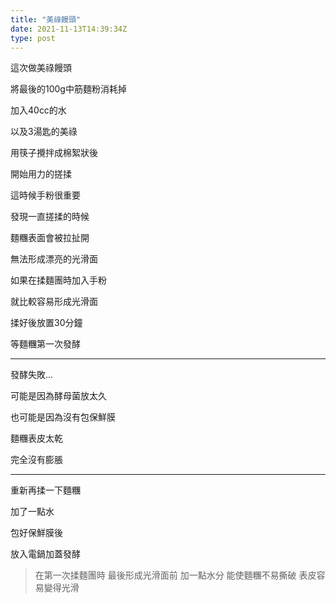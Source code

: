 ```yaml
---
title: "美祿饅頭"
date: 2021-11-13T14:39:34Z
type: post
---
```

這次做美祿饅頭

將最後的100g中筋麵粉消耗掉

加入40cc的水

以及3湯匙的美祿

用筷子攪拌成棉絮狀後

開始用力的搓揉

這時候手粉很重要

發現一直搓揉的時候

麵糰表面會被拉扯開

無法形成漂亮的光滑面

如果在揉麵團時加入手粉

就比較容易形成光滑面

揉好後放置30分鐘

等麵糰第一次發酵

---
發酵失敗...

可能是因為酵母菌放太久

也可能是因為沒有包保鮮膜

麵糰表皮太乾

完全沒有膨脹

---
重新再揉一下麵糰

加了一點水

包好保鮮膜後

放入電鍋加蓋發酵

>在第一次揉麵團時
>最後形成光滑面前
>加一點水分
>能使麵糰不易撕破
>表皮容易變得光滑

